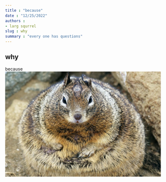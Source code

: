 ```yaml
---
title : "because"
date : "12/25/2022"
authors : 
- larg squrrel
slug : why
summary : "every one has questions"
---
```

## why
because
![Larg](/img/download.jpg) 
